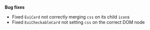 **Bug fixes**

- Fixed `EuiCard` not correctly merging `css` on its child `icon`s
- Fixed `EuiCheckableCard` not setting `css` on the correct DOM node
